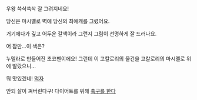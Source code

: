 우왕 쓱삭쓱삭 잘 그려지네요!

당신은 마시멜로 벽에 당신의 최애캐를 그렸어요.

거기에다가 깊고 어두운 갈색이라 그런지 그림이 선명하게 잘 드러나요.

어 잠만...이 색은?

누텔라로 만들어진 초코펜이에요! 그런데 이 고칼로리의 물건을 고칼로리의 마시멜로 위에 발랐으니...

뭐 맛있겠네! [먹자](eat/eat-choco.md)

안되 살이 쪄버린다구! 다이어트를 위해 [축구를 한다](../../soccer/soccer.md)
